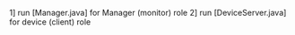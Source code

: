 1] run [Manager.java] for Manager (monitor) role
2] run [DeviceServer.java] for device (client) role